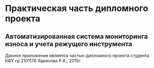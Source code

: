 # Практическая часть дипломного проекта
## Автоматизированная система мониторинга износа и учета режущего инструмента

Данное приложение является частью дипломного проекта студента КФУ гр.2101176 Харисова Р.А., 2015г.
